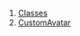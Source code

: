 

1. [Classes](widgets_custom_avatar/widgets_custom_avatar-library.html#classes)
2. [CustomAvatar](widgets_custom_avatar/CustomAvatar-class.html)
